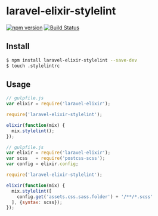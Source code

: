 # laravel-elixir-stylelint

[![npm version](https://badge.fury.io/js/laravel-elixir-stylelint.svg)](https://badge.fury.io/js/laravel-elixir-stylelint)
[![Build Status](https://travis-ci.org/ponko2/laravel-elixir-stylelint.svg?branch=master)](https://travis-ci.org/ponko2/laravel-elixir-stylelint)

## Install

```sh
$ npm install laravel-elixir-stylelint --save-dev
$ touch .stylelintrc
```

## Usage

```javascript
// gulpfile.js
var elixir = require('laravel-elixir');

require('laravel-elixir-stylelint');

elixir(function(mix) {
  mix.stylelint();
});
```

```javascript
// gulpfile.js
var elixir = require('laravel-elixir');
var scss   = require('postcss-scss');
var config = elixir.config;

require('laravel-elixir-stylelint');

elixir(function(mix) {
  mix.stylelint([
    config.get('assets.css.sass.folder') + '/**/*.scss'
  ], {syntax: scss});
});
```
